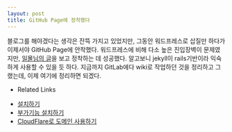```yaml
---
layout: post
title: GitHub Page에 정착했다
---
```


블로그를 해야겠다는 생각은 잔뜩 가지고 있었지만, 그동안 워드프레스로 삽질만 하다가 이제서야 GitHub Page에 안착했다.
워드프레스에 비해 다소 높은 진입장벽이 문제였지만, [일몰님의 글](http://ilmol.com/2015/01/Jekyll,Git%20을%20몰라도%20무료%20Github%20Pages%20즐기기.html)을 보고 정착하는 데 성공했다. 알고보니 jekyll이 rails기반이라 익숙하게 사용할 수 있을 듯 하다. 지금까지 GitLab에다 wiki로 작업하던 것을 정리하고 그랬는데, 이제 여기에 정리하면 되겠다.

 * Related Links
  - [설치하기](http://ilmol.com/2015/01/Jekyll,Git%20을%20몰라도%20무료%20Github%20Pages%20즐기기.html)
  - [부가기능 설치하기](https://gist.github.com/re4lfl0w/fadc6bee495c63b4f893)
  - [CloudFlare로 도메인 사용하기](https://addnull.net/build-a-blog-with-jekyll-github-pages-and-cloudflare/)